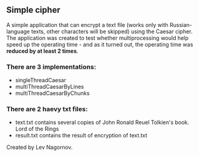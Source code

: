 ## Simple cipher
A simple application that can encrypt a text file (works only with Russian-language texts, other characters will be skipped) using the Caesar cipher. 
The application was created to test whether multiprocessing would help speed up the operating time - and as it turned out, the operating time was **reduced by at least 2 times**.

### There are 3 implementations:
- singleThreadCaesar
- multiThreadCaesarByLines
- multiThreadCaesarByChunks

### There are 2 haevy txt files:
- text.txt contains several copies of John Ronald Reuel Tolkien's book. Lord of the Rings
- result.txt contains the result of encryption of text.txt

Created by Lev Nagornov.
